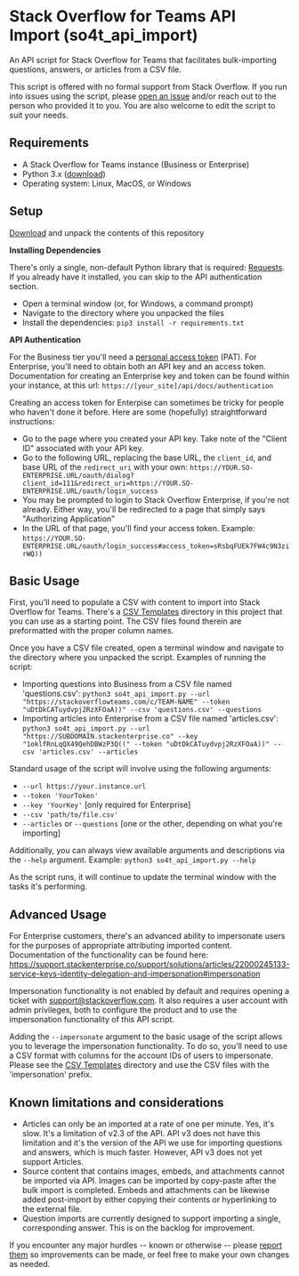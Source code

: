 # Stack Overflow for Teams API Import (so4t_api_import)
An API script for Stack Overflow for Teams that facilitates bulk-importing questions, answers, or articles from a CSV file.

This script is offered with no formal support from Stack Overflow. If you run into issues using the script, please [open an issue](https://github.com/jklick-so/so4t_api_import/issues) and/or reach out to the person who provided it to you. You are also welcome to edit the script to suit your needs.

## Requirements
* A Stack Overflow for Teams instance (Business or Enterprise)
* Python 3.x ([download](https://www.python.org/downloads/))
* Operating system: Linux, MacOS, or Windows

## Setup

[Download](https://github.com/jklick-so/so4t_api_import/archive/refs/heads/main.zip) and unpack the contents of this repository

**Installing Dependencies**

There's only a single, non-default Python library that is required: [Requests](https://pypi.org/project/requests/). If you already have it installed, you can skip to the API authentication section.
* Open a terminal window (or, for Windows, a command prompt)
* Navigate to the directory where you unpacked the files
* Install the dependencies: `pip3 install -r requirements.txt`

**API Authentication**

For the Business tier you'll need a [personal access token](https://stackoverflowteams.help/en/articles/4385859-stack-overflow-for-teams-api) (PAT). For Enterprise, you'll need to obtain both an API key and an access token. Documentation for creating an Enterprise key and token can be found within your instance, at this url: `https://[your_site]/api/docs/authentication`

Creating an access token for Enterpise can sometimes be tricky for people who haven't done it before. Here are some (hopefully) straightforward instructions:

* Go to the page where you created your API key. Take note of the "Client ID" associated with your API key.
* Go to the following URL, replacing the base URL, the `client_id`, and base URL of the `redirect_uri` with your own:
`https://YOUR.SO-ENTERPRISE.URL/oauth/dialog?client_id=111&redirect_uri=https://YOUR.SO-ENTERPRISE.URL/oauth/login_success`
* You may be prompted to login to Stack Overflow Enterprise, if you're not already. Either way, you'll be redirected to a page that simply says "Authorizing Application"
* In the URL of that page, you'll find your access token. Example: `https://YOUR.SO-ENTERPRISE.URL/oauth/login_success#access_token=sRsbqFUEk7FW4c9N3zirWQ))`

## Basic Usage
First, you'll need to populate a CSV with content to import into Stack Overflow for Teams. There's a [CSV Templates](https://github.com/jklick-so/so4t_api_import/tree/main/CSV%20Templates) directory in this project that you can use as a starting point. The CSV files found therein are preformatted with the proper column names.

Once you have a CSV file created, open a terminal window and navigate to the directory where you unpacked the script. Examples of running the script:
* Importing questions into Business from a CSV file named 'questions.csv': 
`python3 so4t_api_import.py --url "https://stackoverflowteams.com/c/TEAM-NAME" --token "uDtDkCATuydvpj2RzXFOaA))" --csv 'questions.csv' --questions`
* Importing articles into Enterprise from a CSV file named 'articles.csv': `python3 so4t_api_import.py --url "https://SUBDOMAIN.stackenterprise.co" --key "1oklfRnLqQX49QehDBWzP3Q((" --token "uDtDkCATuydvpj2RzXFOaA))" --csv 'articles.csv' --articles`

Standard usage of the script will involve using the following arguments:
* `--url https://your.instance.url`
* `--token 'YourToken'`
* `--key 'YourKey'` [only required for Enterprise]
* `--csv 'path/to/file.csv'`
* `--articles` or `--questions` [one or the other, depending on what you're importing]

Additionally, you can always view available arguments and descriptions via the `--help` argument. Example: `python3 so4t_api_import.py --help`

As the script runs, it will continue to update the terminal window with the tasks it's performing.

## Advanced Usage
For Enterprise customers, there's an advanced ability to impersonate users for the purposes of appropriate attributing imported content. Documentation of the functionality can be found here: https://support.stackenterprise.co/support/solutions/articles/22000245133-service-keys-identity-delegation-and-impersonation#impersonation

Impersonation functionality is not enabled by default and requires opening a ticket with support@stackoverflow.com. It also requires a user account with admin privileges, both to configure the product and to use the impersonation functionality of this API script.

Adding the `--impersonate` argument to the basic usage of the script allows you to leverage the impersonation functionality. To do so, you'll need to use a CSV format with columns for the account IDs of users to impersonate. Please see the [CSV Templates](https://github.com/jklick-so/so4t_api_import/tree/main/CSV%20Templates) directory and use the CSV files with the 'impersonation' prefix.

## Known limitations and considerations

* Articles can only be an imported at a rate of one per minute. Yes, it's slow. It's a limitation of v2.3 of the API. API v3 does not have this limitation and it's the version of the API we use for importing questions and answers, which is much faster. However, API v3 does not yet support Articles.
* Source content that contains images, embeds, and attachments cannot be imported via API. Images can be imported by copy-paste after the bulk import is completed. Embeds and attachments can be likewise added post-import by either copying their contents or hyperlinking to the external file. 
* Question imports are currently designed to support importing a single, corresponding answer. This is on the backlog for improvement.

If you encounter any major hurdles -- known or otherwise -- please [report them](https://github.com/jklick-so/so4t_api_import/issues) so improvements can be made, or feel free to make your own changes as needed.